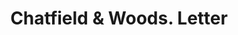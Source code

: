 ---
doi: 10.7916/D8795GRV
date_other: '1870'
date_other_textual: '1870'
form: correspondence
genre:
- Letters (correspondence)
name:
- Chatfield & Woods
object_in_context_url: https://biggert.cul.columbia.edu/items/view/ave_biggert_01245
subject_hierarchical_geographic:
- Cincinnati, Ohio, United States
subject_name:
- Chatfield & Woods
title: Chatfield & Woods. Letter
sort_title: Chatfield & Woods. Letter
call_number: ave_biggert_01245
coordinates:
- 39.1,-84.51666666666667
pid: ave_biggert_01245
identifiers: ave_biggert_01245
thumbnail: https://derivativo-3.library.columbia.edu/iiif/2/ldpd:343096/full/!256,256/0/native.jpg
permalink: "/items/ave_biggert_01245/"
layout: iiif-image-page
---